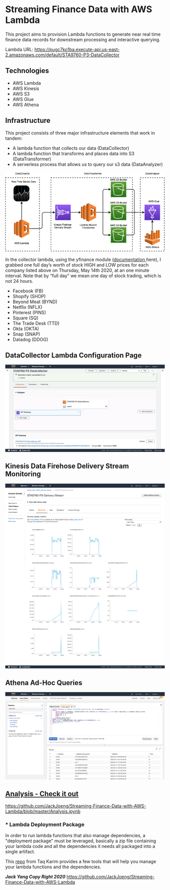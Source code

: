 # Streaming Finance Data with AWS Lambda

This project aims to provision Lambda functions to generate near real time finance data records for downstream processing and interactive querying. 

Lambda URL: https://pugc7ko1ba.execute-api.us-east-2.amazonaws.com/default/STA9760-P3-DataCollector

## Technologies

- AWS Lambda
- AWS Kinesis
- AWS S3
- AWS Glue
- AWS Athena

## Infrastructure

This project consists of three major infrastructure elements that work in tandem:
- A lambda function that collects our data (DataCollector)
- A lambda function that transforms and places data into S3 (DataTransformer)
- A serverless process that allows us to query our s3 data (DataAnalyzer)

![Infrastructure](https://github.com/JackJoeng/Streaming-Finance-Data-with-AWS-Lambda/blob/master/assets/infrastructure.png?raw=true)


In the collector lambda, using the yfinance module ([documentation ](https://github.com/ranaroussi/yfinance)here), I grabbed one full day’s worth of stock HIGH and LOW prices for each company listed above on Thursday, May 14th 2020, at an one minute interval. Note that by “full day” we mean one day of stock trading, which is not 24 hours.

- Facebook (FB)
- Shopify (SHOP)
- Beyond Meat (BYND)
- Netflix (NFLX)
- Pinterest (PINS)
- Square (SQ)
- The Trade Desk (TTD)
- Okta (OKTA)
- Snap (SNAP)
- Datadog (DDOG)

## DataCollector Lambda Configuration Page 

![Lambda](https://github.com/JackJoeng/Streaming-Finance-Data-with-AWS-Lambda/blob/master/assets/lambda.png?raw=true)

## Kinesis Data Firehose Delivery Stream Monitoring

![Firehose](https://github.com/JackJoeng/Streaming-Finance-Data-with-AWS-Lambda/blob/master/assets/firehose.png?raw=true)

## Athena Ad-Hoc Queries

![Firehose](https://github.com/JackJoeng/Streaming-Finance-Data-with-AWS-Lambda/blob/master/assets/athena.png?raw=true)

## [Analysis - Check it out ](https://github.com/JackJoeng/Streaming-Finance-Data-with-AWS-Lambda/blob/master/Analysis.ipynb)
https://github.com/JackJoeng/Streaming-Finance-Data-with-AWS-Lambda/blob/master/Analysis.ipynb


### * Lambda Deployment Package

In order to run lambda functions that also manage dependencies, a "deployment package" must be leveraged, basically a zip file containing your lambda code and all the dependencies it needs all packaged into a single artifact.

This [repo](https://github.com/mottaquikarim/STA9760_simple_deployment_package) from Taq Karim provides a few tools that will help you manage your lambda functions and the dependencies.


***Jack Yang Copy Right 2020***
https://github.com/JackJoeng/Streaming-Finance-Data-with-AWS-Lambda

